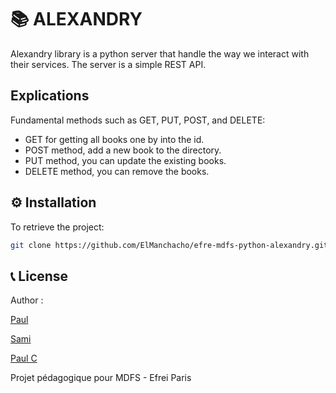 # 📚 ALEXANDRY

Alexandry library is a python server that handle the way we interact with their services. The server is a simple REST API.

## Explications

Fundamental methods such as GET, PUT, POST, and DELETE:

- GET for getting all books one by into the id.
- POST method, add a new book to the directory.
- PUT method, you can update the existing books.
- DELETE method, you can remove the books.

## ⚙ Installation

To retrieve the project:

```bash
git clone https://github.com/ElManchacho/efre-mdfs-python-alexandry.git
```

## 📞 License

Author : 

[Paul](https://github.com/ElManchacho)

[Sami]()

[Paul C](https://github.com/PaulCollas)

Projet pédagogique pour MDFS - Efrei Paris